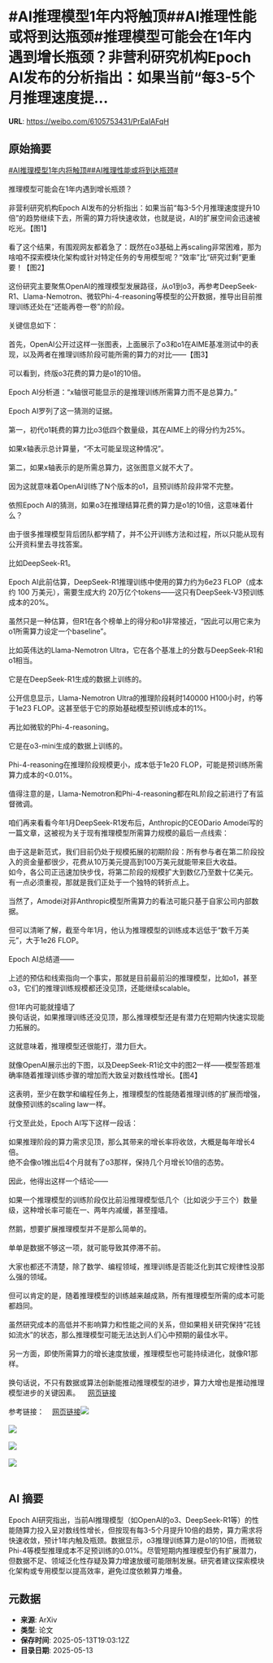 # #AI推理模型1年内将触顶##AI推理性能或将到达瓶颈#推理模型可能会在1年内遇到增长瓶颈？非营利研究机构Epoch AI发布的分析指出：如果当前“每3-5个月推理速度提...

**URL**: https://weibo.com/6105753431/PrEaIAFqH

## 原始摘要

<a href="https://m.weibo.cn/search?containerid=231522type%3D1%26t%3D10%26q%3D%23AI%E6%8E%A8%E7%90%86%E6%A8%A1%E5%9E%8B1%E5%B9%B4%E5%86%85%E5%B0%86%E8%A7%A6%E9%A1%B6%23&amp;extparam=%23AI%E6%8E%A8%E7%90%86%E6%A8%A1%E5%9E%8B1%E5%B9%B4%E5%86%85%E5%B0%86%E8%A7%A6%E9%A1%B6%23" data-hide=""><span class="surl-text">#AI推理模型1年内将触顶#</span></a><a href="https://m.weibo.cn/search?containerid=231522type%3D1%26t%3D10%26q%3D%23AI%E6%8E%A8%E7%90%86%E6%80%A7%E8%83%BD%E6%88%96%E5%B0%86%E5%88%B0%E8%BE%BE%E7%93%B6%E9%A2%88%23&amp;extparam=%23AI%E6%8E%A8%E7%90%86%E6%80%A7%E8%83%BD%E6%88%96%E5%B0%86%E5%88%B0%E8%BE%BE%E7%93%B6%E9%A2%88%23" data-hide=""><span class="surl-text">#AI推理性能或将到达瓶颈#</span></a><br><br>推理模型可能会在1年内遇到增长瓶颈？<br><br>非营利研究机构Epoch AI发布的分析指出：如果当前“每3-5个月推理速度提升10倍”的趋势继续下去，所需的算力将快速收敛，也就是说，AI的扩展空间会迅速被吃光。【图1】<br><br>看了这个结果，有围观网友都着急了：既然在o3基础上再scaling非常困难，那为啥咱不探索模块化架构或针对特定任务的专用模型呢？“效率”比“研究过剩”更重要！【图2】<br><br>这份研究主要聚焦OpenAI的推理模型发展路径，从o1到o3，再参考DeepSeek-R1、Llama-Nemotron、微软Phi-4-reasoning等模型的公开数据，推导出目前推理训练还处在“还能再卷一卷”的阶段。<br><br>关键信息如下：<br><br>首先，OpenAI公开过这样一张图表，上面展示了o3和o1在AIME基准测试中的表现，以及两者在推理训练阶段可能所需的算力的对比——【图3】<br><br>可以看到，终版o3花费的算力是o1的10倍。<br><br>Epoch AI分析道：“x轴很可能显示的是推理训练所需算力而不是总算力。”<br><br>Epoch AI罗列了这一猜测的证据。<br><br>第一，初代o1耗费的算力比o3低四个数量级，其在AIME上的得分约为25%。<br><br>如果x轴表示总计算量，“不太可能呈现这种情况”。<br><br>第二，如果x轴表示的是所需总算力，这张图意义就不大了。<br><br>因为这就意味着OpenAI训练了N个版本的o1，且预训练阶段非常不完整。<br><br>依照Epoch AI的猜测，如果o3在推理结算花费的算力是o1的10倍，这意味着什么？<br><br>由于很多推理模型背后团队都学精了，并不公开训练方法和过程，所以只能从现有公开资料里去寻找答案。<br><br>比如DeepSeek-R1。<br><br>Epoch AI此前估算，DeepSeek-R1推理训练中使用的算力约为6e23 FLOP（成本约 100 万美元），需要生成大约 20万亿个tokens——这只有DeepSeek-V3预训练成本的20%。<br><br>虽然只是一种估算，但R1在各个榜单上的得分和o1非常接近，“因此可以用它来为o1所需算力设定一个baseline”。<br><br>比如英伟达的Llama-Nemotron Ultra，它在各个基准上的分数与DeepSeek-R1和o1相当。<br><br>它是在DeepSeek-R1生成的数据上训练的。<br><br>公开信息显示，Llama-Nemotron Ultra的推理阶段耗时140000 H100小时，约等于1e23 FLOP。这甚至低于它的原始基础模型预训练成本的1%。<br><br>再比如微软的Phi-4-reasoning。<br><br>它是在o3-mini生成的数据上训练的。<br><br>Phi-4-reasoning在推理阶段规模更小，成本低于1e20 FLOP，可能是预训练所需算力成本的&lt;0.01%。<br><br>值得注意的是，Llama-Nemotron和Phi-4-reasoning都在RL阶段之前进行了有监督微调。<br><br>咱们再来看看今年1月DeepSeek-R1发布后，Anthropic的CEODario Amodei写的一篇文章，这被视为关于现有推理模型所需算力规模的最后一点线索：<br><br>由于这是新范式，我们目前仍处于规模拓展的初期阶段：所有参与者在第二阶段投入的资金量都很少，花费从10万美元提高到100万美元就能带来巨大收益。  <br>如今，各公司正迅速加快步伐，将第二阶段的规模扩大到数亿乃至数十亿美元。  <br>有一点必须重视，那就是我们正处于一个独特的转折点上。<br><br>当然了，Amodei对非Anthropic模型所需算力的看法可能只基于自家公司内部数据。<br><br>但可以清晰了解，截至今年1月，他认为推理模型的训练成本远低于“数千万美元”，大于1e26 FLOP。<br><br>Epoch AI总结道——<br><br>上述的预估和线索指向一个事实，那就是目前最前沿的推理模型，比如o1，甚至o3，它们的推理训练规模都还没见顶，还能继续scalable。<br><br>但1年内可能就撞墙了  <br>换句话说，如果推理训练还没见顶，那么推理模型还是有潜力在短期内快速实现能力拓展的。<br><br>这就意味着，推理模型还很能打，潜力巨大。<br><br>就像OpenAI展示出的下图，以及DeepSeek-R1论文中的图2一样——模型答题准确率随着推理训练步骤的增加而大致呈对数线性增长。【图4】<br><br>这表明，至少在数学和编程任务上，推理模型的性能随着推理训练的扩展而增强，就像预训练的scaling law一样。<br><br>行文至此处，Epoch AI写下这样一段话：<br><br>如果推理阶段的算力需求见顶，那么其带来的增长率将收敛，大概是每年增长4倍。  <br>绝不会像o1推出后4个月就有了o3那样，保持几个月增长10倍的态势。<br><br>因此，他得出这样一个结论——<br><br>如果一个推理模型的训练阶段仅比前沿推理模型低几个（比如说少于三个）数量级，这种增长率可能在一、两年内减缓，甚至撞墙。<br><br>然鹅，想要扩展推理模型并不是那么简单的。<br><br>单单是数据不够这一项，就可能导致其停滞不前。<br><br>大家也都还不清楚，除了数学、编程领域，推理训练是否能泛化到其它规律性没那么强的领域。<br><br>但可以肯定的是，随着推理模型的训练越来越成熟，所有推理模型所需的成本可能都趋同。<br><br>虽然研究成本的高低并不影响算力和性能之间的关系，但如果相关研究保持“花钱如流水”的状态，那么推理模型可能无法达到人们心中预期的最佳水平。<br><br>另一方面，即使所需算力的增长速度放缓，推理模型也可能持续进化，就像R1那样。<br><br>换句话说，不只有数据或算法创新能推动推理模型的进步，算力大增也是推动推理模型进步的关键因素。<a href="https://weibo.cn/sinaurl?u=https%3A%2F%2Fmp.weixin.qq.com%2Fcgi-bin%2Fappmsgpublish%3Fsub%3Dlist%26begin%3D0%26count%3D10%26token%3D313163021%26lang%3Dzh_CN" data-hide=""><span class="url-icon"><img style="width: 1rem;height: 1rem" src="https://h5.sinaimg.cn/upload/2015/09/25/3/timeline_card_small_web_default.png" referrerpolicy="no-referrer"></span><span class="surl-text">网页链接</span></a><br><br>参考链接：<a href="https://weibo.cn/sinaurl?u=https%3A%2F%2Fepoch.ai%2Fgradient-updates%2Fhow-far-can-reasoning-models-scale" data-hide=""><span class="url-icon"><img style="width: 1rem;height: 1rem" src="https://h5.sinaimg.cn/upload/2015/09/25/3/timeline_card_small_web_default.png" referrerpolicy="no-referrer"></span><span class="surl-text">网页链接</span></a><img style="" src="https://tvax3.sinaimg.cn/large/006Fd7o3gy1i1dyzkz6sgj30s50k0afw.jpg" referrerpolicy="no-referrer"><br><br><img style="" src="https://tvax1.sinaimg.cn/large/006Fd7o3gy1i1dyzkquz2j30zk0aiq87.jpg" referrerpolicy="no-referrer"><br><br><img style="" src="https://tvax2.sinaimg.cn/large/006Fd7o3gy1i1dyzlatnhj30zk0ivwgj.jpg" referrerpolicy="no-referrer"><br><br><img style="" src="https://tvax2.sinaimg.cn/large/006Fd7o3gy1i1dyzl3ymmj30va0k0dhq.jpg" referrerpolicy="no-referrer"><br><br>

## AI 摘要

Epoch AI研究指出，当前AI推理模型（如OpenAI的o3、DeepSeek-R1等）的性能随算力投入呈对数线性增长，但按现有每3-5个月提升10倍的趋势，算力需求将快速收敛，预计1年内触及瓶颈。数据显示，o3推理训练算力是o1的10倍，而微软Phi-4等模型推理成本不足预训练的0.01%。尽管短期内推理模型仍有扩展潜力，但数据不足、领域泛化性存疑及算力增速放缓可能限制发展。研究者建议探索模块化架构或专用模型以提高效率，避免过度依赖算力堆叠。

## 元数据

- **来源**: ArXiv
- **类型**: 论文
- **保存时间**: 2025-05-13T19:03:12Z
- **目录日期**: 2025-05-13
